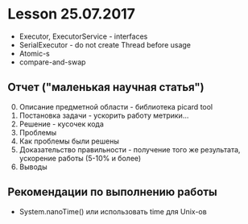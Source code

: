 # Lesson 25.07.2017

- Executor, ExecutorService - interfaces
- SerialExecutor - do not create Thread before usage
- Atomic-s
- compare-and-swap

## Отчет ("маленькая научная статья")

0. Описание предметной области - библиотека picard tool
1. Постановка задачи - ускорить работу метрики...
2. Решение - кусочек кода
3. Проблемы
4. Как проблемы были решены
5. Доказательство правильности - получение того же результата, ускорение работы (5-10% и более)
6. Выводы

## Рекомендации по выполнению работы

- System.nanoTime() или использовать time для Unix-ов
